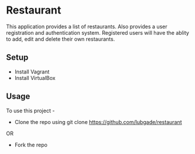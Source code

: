 # Restaurant
This application provides a list of restaurants. Also provides a user registration and authentication system. Registered users will have the ablity to add, edit and delete their own restaurants.

## Setup

* Install Vagrant
* Install VirtualBox

## Usage

To use this project -
* Clone the repo using git clone https://github.com/lubgade/restaurant

OR

* Fork the repo

